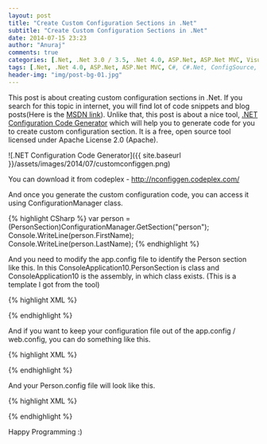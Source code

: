 ```yaml
---
layout: post
title: "Create Custom Configuration Sections in .Net"
subtitle: "Create Custom Configuration Sections in .Net"
date: 2014-07-15 23:23
author: "Anuraj"
comments: true
categories: [.Net, .Net 3.0 / 3.5, .Net 4.0, ASP.Net, ASP.Net MVC, Visual Studio]
tags: [.Net, .Net 4.0, ASP.Net, ASP.Net MVC, C#, C#.Net, ConfigSource, Custom Configuration]
header-img: "img/post-bg-01.jpg"
---
```

This post is about creating custom configuration sections in .Net. If you search for this topic in internet, you will find lot of code snippets and blog posts(Here is the [MSDN link](http://msdn.microsoft.com/en-us/library/vstudio/2tw134k3(v=vs.100).aspx)). Unlike that, this post is about a nice tool, [.NET Configuration Code Generator](http://nconfiggen.codeplex.com/) which will help you to generate code for you to create custom configuration section. It is a free, open source tool licensed under Apache License 2.0 (Apache).

![.NET Configuration Code Generator]({{ site.baseurl }}/assets/images/2014/07/customconfiggen.png)

You can download it from codeplex - http://nconfiggen.codeplex.com/

And once you generate the custom configuration code, you can access it using ConfigurationManager class.

{% highlight CSharp %}
var person = (PersonSection)ConfigurationManager.GetSection("person");
Console.WriteLine(person.FirstName);
Console.WriteLine(person.LastName);
{% endhighlight %}

And you need to modify the app.config file to identify the Person section like this. In this ConsoleApplication10.PersonSection is class and ConsoleApplication10 is the assembly, in which class exists. (This is a template I got from the tool)

{% highlight XML %}
<?xml version="1.0" encoding="utf-8" ?>
<configuration>
  <configSections>
    <section name="person" type="ConsoleApplication10.PersonSection, ConsoleApplication10"/>
  </configSections>
  <person first-name="Ryan" last-name="James">
    <intelligence>
      <rank value="10" />
      <rating value="Excellent" />
    </intelligence>
    <height value="6.0" tall="true" />
  </person>
</configuration>
{% endhighlight %}

And if you want to keep your configuration file out of the app.config / web.config, you can do something like this.

{% highlight XML %}
<configuration>
  <configSections>
    <section name="person" type="ConsoleApplication10.PersonSection, ConsoleApplication10"/>
  </configSections>
  <person configSource="Person.config" />
</configuration>
{% endhighlight %}

And your Person.config file will look like this.

{% highlight XML %}
<?xml version="1.0" encoding="utf-8" ?>
<person first-name="Ryan" last-name="James">
  <intelligence>
    <rank value="10" />
    <rating value="Excellent" />
  </intelligence>
  <height value="6.0" tall="true" />
</person>
{% endhighlight %}

Happy Programming :)
